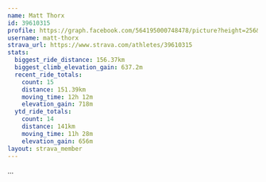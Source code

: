 ```yaml
---
name: Matt Thorx
id: 39610315
profile: https://graph.facebook.com/564195000748478/picture?height=256&width=256
username: matt-thorx
strava_url: https://www.strava.com/athletes/39610315
stats:
  biggest_ride_distance: 156.37km
  biggest_climb_elevation_gain: 637.2m
  recent_ride_totals:
    count: 15
    distance: 151.39km
    moving_time: 12h 12m
    elevation_gain: 718m
  ytd_ride_totals:
    count: 14
    distance: 141km
    moving_time: 11h 28m
    elevation_gain: 656m
layout: strava_member
--- 
```

...
